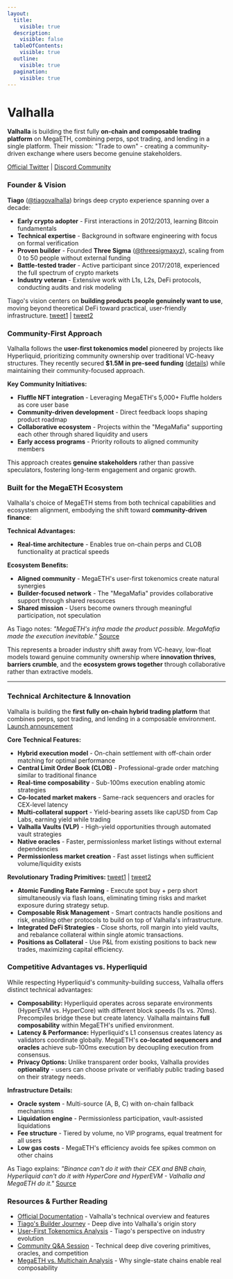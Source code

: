 ```yaml
---
layout:
  title:
    visible: true
  description:
    visible: false
  tableOfContents:
    visible: true
  outline:
    visible: true
  pagination:
    visible: true
---
```


# Valhalla

**Valhalla** is building the first fully **on-chain and composable trading platform** on MegaETH, combining perps, spot trading, and lending in a single platform. Their mission: "Trade to own" - creating a community-driven exchange where users become genuine stakeholders.

[Official Twitter](https://twitter.com/valhalla_defi) | [Discord Community](https://discord.gg/valhallaperps)

### **Founder & Vision**

**Tiago** ([@tiagovalhalla](https://x.com/tiagovalhalla)) brings deep crypto experience spanning over a decade:

* **Early crypto adopter** - First interactions in 2012/2013, learning Bitcoin fundamentals
* **Technical expertise** - Background in software engineering with focus on formal verification
* **Proven builder** - Founded **Three Sigma** ([@threesigmaxyz](https://x.com/threesigmaxyz)), scaling from 0 to 50 people without external funding
* **Battle-tested trader** - Active participant since 2017/2018, experienced the full spectrum of crypto markets
* **Industry veteran** - Extensive work with L1s, L2s, DeFi protocols, conducting audits and risk modeling

Tiago's vision centers on **building products people genuinely want to use**, moving beyond theoretical DeFi toward practical, user-friendly infrastructure. [tweet1](https://x.com/Mega_Ecosystem/status/1872730250590789810) | [tweet2](https://x.com/tiagovalhalla/status/1869414740348608593)

### **Community-First Approach**

Valhalla follows the **user-first tokenomics model** pioneered by projects like Hyperliquid, prioritizing community ownership over traditional VC-heavy structures. They recently secured **$1.5M in pre-seed funding** ([details](https://x.com/valhalla_defi/status/1870137202627489798)) while maintaining their community-focused approach.

**Key Community Initiatives:**

* **Fluffle NFT integration** - Leveraging MegaETH's 5,000+ Fluffle holders as core user base
* **Community-driven development** - Direct feedback loops shaping product roadmap
* **Collaborative ecosystem** - Projects within the "MegaMafia" supporting each other through shared liquidity and users
* **Early access programs** - Priority rollouts to aligned community members

This approach creates **genuine stakeholders** rather than passive speculators, fostering long-term engagement and organic growth.

### **Built for the MegaETH Ecosystem**

Valhalla's choice of MegaETH stems from both technical capabilities and ecosystem alignment, embodying the shift toward **community-driven finance**:

**Technical Advantages:**

* **Real-time architecture** - Enables true on-chain perps and CLOB functionality at practical speeds

**Ecosystem Benefits:**

* **Aligned community** - MegaETH's user-first tokenomics create natural synergies
* **Builder-focused network** - The "MegaMafia" provides collaborative support through shared resources
* **Shared mission** - Users become owners through meaningful participation, not speculation

As Tiago notes: _"MegaETH's infra made the product possible. MegaMafia made the execution inevitable."_ [Source](https://x.com/tiagovalhalla/status/1915075799364890765)

This represents a broader industry shift away from VC-heavy, low-float models toward genuine community ownership where **innovation thrives**, **barriers crumble**, and the **ecosystem grows together** through collaborative rather than extractive models.

***

### **Technical Architecture & Innovation**

Valhalla is building the **first fully on-chain hybrid trading platform** that combines perps, spot trading, and lending in a composable environment. [Launch announcement](https://x.com/valhalla_defi/status/1869412418021196030)

**Core Technical Features:**

* **Hybrid execution model** - On-chain settlement with off-chain order matching for optimal performance
* **Central Limit Order Book (CLOB)** - Professional-grade order matching similar to traditional finance
* **Real-time composability** - Sub-100ms execution enabling atomic strategies
* **Co-located market makers** - Same-rack sequencers and oracles for CEX-level latency
* **Multi-collateral support** - Yield-bearing assets like capUSD from Cap Labs, earning yield while trading
* **Valhalla Vaults (VLP)** - High-yield opportunities through automated vault strategies
* **Native oracles** - Faster, permissionless market listings without external dependencies
* **Permissionless market creation** - Fast asset listings when sufficient volume/liquidity exists

**Revolutionary Trading Primitives:** [tweet1](https://x.com/tiagovalhalla/status/1927370862442828125) | [tweet2](https://x.com/valhalla_defi/status/1869412418021196030)

* **Atomic Funding Rate Farming** - Execute spot buy + perp short simultaneously via flash loans, eliminating timing risks and market exposure during strategy setup.
* **Composable Risk Management** - Smart contracts handle positions and risk, enabling other protocols to build on top of Valhalla's infrastructure.
* **Integrated DeFi Strategies** - Close shorts, roll margin into yield vaults, and rebalance collateral within single atomic transactions.
* **Positions as Collateral** - Use P\&L from existing positions to back new trades, maximizing capital efficiency.

### **Competitive Advantages vs. Hyperliquid**

While respecting Hyperliquid's community-building success, Valhalla offers distinct technical advantages:

* **Composability:** Hyperliquid operates across separate environments (HyperEVM vs. HyperCore) with different block speeds (1s vs. 70ms). Precompiles bridge these but create latency. Valhalla maintains **full composability** within MegaETH's unified environment.
* **Latency & Performance:** Hyperliquid's L1 consensus creates latency as validators coordinate globally. MegaETH's **co-located sequencers and oracles** achieve sub-100ms execution by decoupling execution from consensus.
* **Privacy Options:** Unlike transparent order books, Valhalla provides **optionality** - users can choose private or verifiably public trading based on their strategy needs.

**Infrastructure Details:**

* **Oracle system** - Multi-source (A, B, C) with on-chain fallback mechanisms
* **Liquidation engine** - Permissionless participation, vault-assisted liquidations
* **Fee structure** - Tiered by volume, no VIP programs, equal treatment for all users
* **Low gas costs** - MegaETH's efficiency avoids fee spikes common on other chains

As Tiago explains: _"Binance can't do it with their CEX and BNB chain, Hyperliquid can't do it with HyperCore and HyperEVM - Valhalla and MegaETH do it."_ [Source](https://x.com/tiagovalhalla/status/1927370862442828125)

### **Resources & Further Reading**

* [Official Documentation](https://valhalla-exchange.gitbook.io/valhalla-docs) - Valhalla's technical overview and features
* [Tiago's Builder Journey](https://x.com/tiagovalhalla/status/1915075799364890765) - Deep dive into Valhalla's origin story
* [User-First Tokenomics Analysis](https://x.com/tiagovalhalla/status/1924531394467795334) - Tiago's perspective on industry evolution
* [Community Q\&A Session](https://x.com/Mega_Ecosystem/status/1872730250590789810) - Technical deep dive covering primitives, oracles, and competition
* [MegaETH vs. Multichain Analysis](https://x.com/tiagovalhalla/status/1919351505544454312) - Why single-state chains enable real composability
